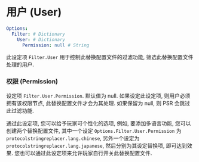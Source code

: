 # 用户 (User)

```yaml
Options:
  Filter: # Dictionary
    User: # Dictionary
      Permission: null # String
```

此设定项 `Filter.User` 用于控制此替换配置文件的过滤功能, 筛选此替换配置文件处理的用户.

### 权限 (Permission)

设定项 `Filter.User.Permission`. 默认值为 null. 如果设定此设定项, 则用户必须拥有该权限节点, 此替换配置文件才会为其处理. 如果保留为 null, 则 PSR 会跳过此过滤功能.

通过此设定项, 您可以给予玩家可个性化的选项, 例如, 要添加多语言功能, 您可以创建两个替换配置文件, 其中一个设定 `Options.Filter.User.Permission` 为 `protocolstringreplacer.lang.chinese`, 另外一个设定为  `protocolstringreplacer.lang.japanese`, 然后分别为其设定替换项, 即可达到效果. 您也可以通过此设定项来允许玩家自行开关此替换配置文件.
